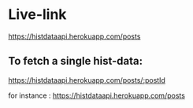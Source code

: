 # Live-link
https://histdataapi.herokuapp.com/posts

## To fetch a single hist-data:
https://histdataapi.herokuapp.com/posts/:postId

for instance : https://histdataapi.herokuapp.com/posts
